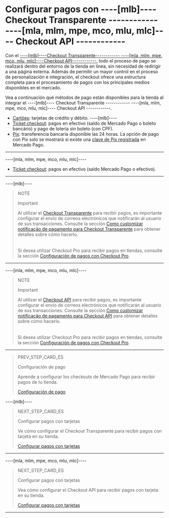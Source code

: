 # Configurar pagos con ----[mlb]---- Checkout Transparente ------------ ----[mla, mlm, mpe, mco, mlu, mlc]---- Checkout API ------------

Con el [----[mlb]----Checkout Transparente------------ ----[mla, mlm, mpe, mco, mlu, mlc]----Checkout API------------](/developers/pt/guides/checkout-api/landing), todo el proceso de pago se realizará dentro del entorno de la tienda en línea, sin necesidad de redirigir a una página externa. Además de permitir un mayor control en el proceso de personalización e integración, el checkout ofrece una estructura completa para el procesamiento de pagos con los principales medios disponibles en el mercado.

Vea a continuación qué métodos de pago están disponibles para la tienda al integrar el ----[mlb]---- Checkout Transparente ------------ ----[mla, mlm, mpe, mco, mlu, mlc]---- Checkout API ------------.

* [Cartões](/developers/es/docs/prestashop/payment-configuration/checkout-api/cards): tarjetas de crédito y débito.
----[mlb]----
* [Ticket checkout](/developers/es/docs/prestashop/payment-configuration/checkout-api/ticket-checkout): pagos en efectivo (saldo de Mercado Pago o boleto bancário) y pago de lotería sin boleto (con CPF).
* [Pix](/developers/pt/docs/prestashop/payment-configuration/checkout-api/pix): transferencia bancaria disponible las 24 horas. La opción de pago con Pix solo se mostrará si existe una [clave de Pix registrada](/developers/es/guides/checkout-api-v2/integrate-pix) en Mercado Pago. 
------------
----[mla, mlm, mpe, mco, mlu, mlc]---- 
* [Ticket checkout](/developers/pt/docs/prestashop/payment-configuration/checkout-api/ticket-checkout): pagos en efectivo (saldo Mercado Pago o efectivo).
------------

----[mlb]----
> NOTE
>
> Important
>
> Al utilizar el [Checkout Transparente](/developers/es/guides/checkout-api/landing) para recibir pagos, es importante configurar el envío de correos electrónicos que notificarán al usuario de sus transacciones. Consulte la sección [Como customizar notificação de pagamento para Checkout Transparente](/developers/es/docs/prestashop/how-tos/checkout-api/email-customization) para obtener detalles sobre cómo hacerlo.<br>
> </br> <br/>
> Si desea utilizar Checkout Pro para recibir pagos en tiendas, consulte la sección [Configuración de pagos con Checkout Pro](/developers/es/docs/prestashop/payment-setup/checkout-pro).
------------

----[mla, mlm, mpe, mco, mlu, mlc]---- 
> NOTE
>
> Important
>
> Al utilizar el [Checkout API](/developers/es/guides/checkout-api/landing) para recibir pagos, es importante configurar el envío de correos electrónicos que notificarán al usuario de sus transacciones. Consulte la sección [Como customizar notificação de pagamento para Checkout API](/developers/es/docs/prestashop/how-tos/checkout-api/email-customization) para obtener detalles sobre cómo hacerlo.<br>
> </br> <br/>
> Si desea utilizar Checkout Pro para recibir pagos en tiendas, consulte la sección [Configuración de pagos con Checkout Pro](/developers/es/docs/prestashop/payment-configuration/checkout-pro).
------------

> PREV_STEP_CARD_ES
>
> Configuración de pago
>
> Aprende a configurar los checkouts de Mercado Pago para recibir pagos de tu tienda.
>
> [Configuración de pago](/developers/es/docs/prestashop/payment-configuration)

----[mlb]----
> NEXT_STEP_CARD_ES
>
> Configurar pagos con tarjetas
>
> Ve cómo configurar el Checkout Transparente para recibir pagos con tarjeta en su tienda.
>
> [Configurar pagos con tarjetas](/developers/es/docs/prestashop/payment-configuration/checkout-api/cards)
------------

----[mla, mlm, mpe, mco, mlu, mlc]----
> NEXT_STEP_CARD_ES
>
> Configurar pagos con tarjetas
>
> Vea cómo configurar el Checkout API para recibir pagos con tarjeta en su tienda.
>
> [Configurar pagos con tarjetas](/developers/es/docs/prestashop/payment-configuration/checkout-api/cards)
------------
